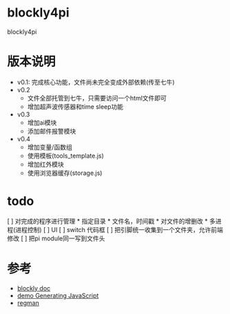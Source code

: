 # blockly4pi
blockly4pi

# 版本说明
*  v0.1: 完成核心功能，文件尚未完全变成外部依赖(传至七牛)
*  v0.2
    *   文件全部托管到七牛，只需要访问一个html文件即可
    *   增加超声波传感器和time sleep功能
*  v0.3
    *  增加ai模块
    *  添加邮件报警模块
*  v0.4
    *  增加变量/函数组
    *  使用模板(tools_template.js)
    *  增加红外模块
    *  使用浏览器缓存(storage.js)

# todo
[ ] 对完成的程序进行管理
    *  指定目录
    *  文件名，时间戳
    *  对文件的增删改
    *  多进程(进程控制)
[ ]  UI
[ ]  switch 代码框
[ ]  把引脚统一收集到一个文件夹，允许前端修改
[ ]  把pi module同一写到文件头  

# 参考
*  [blockly doc](https://developers.google.com/blockly/)
*  [demo Generating JavaScript](https://blockly-demo.appspot.com/static/demos/generator/index.html)
*  [regman](https://github.com/wwj718/regman)
